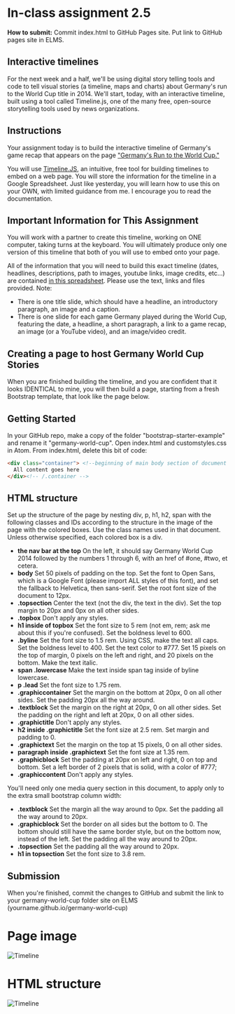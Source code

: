 # In-class assignment 2.5

**How to submit:** Commit index.html to GitHub Pages site. Put link to GitHub pages site in ELMS.

## Interactive timelines

For the next week and a half, we'll be using digital story telling tools and code to tell visual stories (a timeline, maps and charts) about Germany's run to the World Cup title in 2014.  We'll start, today, with an interactive timeline, built using a tool called Timeline.js, one of the many free, open-source storytelling tools used by news organizations.   

## Instructions

Your assignment today is to build the interactive timeline of Germany's game recap that appears on the page ["Germany's Run to the World Cup."](http://smussenden.github.io/germany-world-cup/index.html)

You will use [Timeline.JS](https://timeline.knightlab.com/), an intuitive, free tool for building timelines to embed on a web page.  You will store the information for the timeline in a Google Spreadsheet.  Just like yesterday, you will learn how to use this on your OWN, with limited guidance from me. I encourage you to read the documentation.  

## Important Information for This Assignment

You will work with a partner to create this timeline, working on ONE computer, taking turns at the keyboard.  You will ultimately produce only one version of this timeline that both of you will use to embed onto your page.

All of the information that you will need to build this exact timeline (dates, headlines, descriptions, path to images, youtube links, image credits, etc...) are contained [in this spreadsheet](germany-timelinejs-info.xlsx).  Please use the text, links and files provided. Note:

* There is one title slide, which should have a headline, an introductory paragraph, an image and a caption.
* There is one slide for each game Germany played during the World Cup, featuring the date, a headline, a short paragraph, a link to a game recap, an image (or a YouTube video), and an image/video credit.  

## Creating a page to host Germany World Cup Stories

When you are finished building the timeline, and you are confident that it looks IDENTICAL to mine, you will then build a page, starting from a fresh Bootstrap template, that look like the page below.

## Getting Started

In your GitHub repo, make a copy of the folder "bootstrap-starter-example" and rename it "germany-world-cup".  Open index.html and customstyles.css in Atom. From index.html, delete this bit of code:
```html
<div class="container"> <!--beginning of main body section of document -->
  All content goes here
</div><!-- /.container -->
```

## HTML structure

Set up the structure of the page by nesting div, p, h1, h2, span with the following classes and IDs according to the structure in the image of the page with the colored boxes.  Use the class names used in that document. Unless otherwise specified, each colored box is a div.

* **the nav bar at the top** On the left, it should say Germany World Cup 2014 followed by the numbers 1 through 6, with an href of #one, #two, et cetera.
* **body** Set 50 pixels of padding on the top.  Set the font to Open Sans, which is a Google Font (please import ALL styles of this font), and set the fallback to Helvetica, then sans-serif.  Set the root font size of the document to 12px.
* **.topsection** Center the text (not the div, the text in the div). Set the top margin to 20px and 0px on all other sides.
* **.topbox** Don't apply any styles.
* **h1 inside of topbox** Set the font size to 5 rem (not em, rem; ask me about this if you're confused). Set the boldness level to 600.
* **.byline** Set the font size to 1.5 rem.  Using CSS, make the text all caps. Set the boldness level to 400.  Set the text color to #777.  Set 15 pixels on the top of margin, 0 pixels on the left and right, and 20 pixels on the bottom. Make the text italic.
* **span .lowercase** Make the text inside span tag inside of byline lowercase.
* **p .lead** Set the font size to 1.75 rem.
* **.graphiccontainer** Set the margin on the bottom at 20px, 0 on all other sides.  Set the padding 20px all the way around.
* **.textblock** Set the margin on the right at 20px, 0 on all other sides.  Set the padding on the right and left at 20px, 0 on all other sides.
* **.graphictitle** Don't apply any styles.
* **h2 inside .graphictitle** Set the font size at 2.5 rem.  Set margin and padding to 0.
* **.graphictext** Set the margin on the top at 15 pixels, 0 on all other sides.
* **paragraph inside .graphictext** Set the font size at 1.35 rem.
* **.graphicblock** Set the padding at 20px on left and right, 0 on top and bottom. Set a left border of 2 pixels that is solid, with a color of #777;
* **.graphiccontent** Don't apply any styles.

You'll need only one media query section in this document, to apply only to the extra small bootstrap column width:

* **.textblock** Set the margin all the way around to 0px.  Set the padding all the way around to 20px.
* **.graphicblock** Set the border on all sides but the bottom to 0.  The bottom should still have the same border style, but on the bottom now, instead of the left. Set the padding all the way around to 20px.
* **.topsection** Set the padding all the way around to 20px.
* **h1 in topsection** Set the font size to 3.8 rem.


## Submission

When you're finished, commit the changes to GitHub and submit the link to your germany-world-cup folder site on ELMS (yourname.github.io/germany-world-cup)

# Page image

![Timeline](timeline.png)

# HTML structure
![Timeline](timeline-colored.png)
